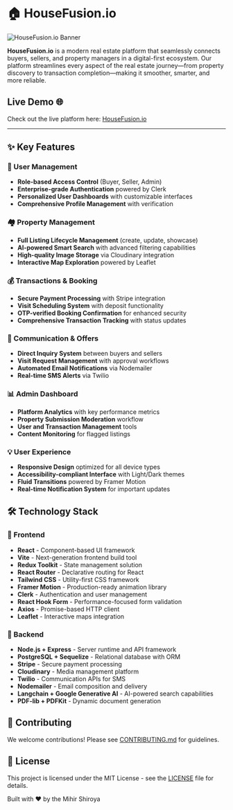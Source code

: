 # 🏠 HouseFusion.io

![HouseFusion.io Banner](https://res.cloudinary.com/dsks6akuy/image/upload/v1745335734/Screenshot_2025-04-22_205653_tc7xda.png)

**HouseFusion.io** is a modern real estate platform that seamlessly connects buyers, sellers, and property managers in a digital-first ecosystem. Our platform streamlines every aspect of the real estate journey—from property discovery to transaction completion—making it smoother, smarter, and more reliable.

## Live Demo 🌐

Check out the live platform here: [HouseFusion.io](https://housefusion.onrender.com)

---

## ✨ Key Features

### 👥 User Management
- **Role-based Access Control** (Buyer, Seller, Admin)
- **Enterprise-grade Authentication** powered by Clerk
- **Personalized User Dashboards** with customizable interfaces
- **Comprehensive Profile Management** with verification

### 🏘️ Property Management
- **Full Listing Lifecycle Management** (create, update, showcase)
- **AI-powered Smart Search** with advanced filtering capabilities
- **High-quality Image Storage** via Cloudinary integration
- **Interactive Map Exploration** powered by Leaflet

### 💰 Transactions & Booking
- **Secure Payment Processing** with Stripe integration
- **Visit Scheduling System** with deposit functionality
- **OTP-verified Booking Confirmation** for enhanced security
- **Comprehensive Transaction Tracking** with status updates

### 📨 Communication & Offers
- **Direct Inquiry System** between buyers and sellers
- **Visit Request Management** with approval workflows
- **Automated Email Notifications** via Nodemailer
- **Real-time SMS Alerts** via Twilio

### 📊 Admin Dashboard
- **Platform Analytics** with key performance metrics
- **Property Submission Moderation** workflow
- **User and Transaction Management** tools
- **Content Monitoring** for flagged listings

### 💡 User Experience
- **Responsive Design** optimized for all device types
- **Accessibility-compliant Interface** with Light/Dark themes
- **Fluid Transitions** powered by Framer Motion
- **Real-time Notification System** for important updates

## 🛠️ Technology Stack

### 🔹 Frontend
- **React** - Component-based UI framework
- **Vite** - Next-generation frontend build tool
- **Redux Toolkit** - State management solution
- **React Router** - Declarative routing for React
- **Tailwind CSS** - Utility-first CSS framework
- **Framer Motion** - Production-ready animation library
- **Clerk** - Authentication and user management
- **React Hook Form** - Performance-focused form validation
- **Axios** - Promise-based HTTP client
- **Leaflet** - Interactive maps integration

### 🔸 Backend
- **Node.js + Express** - Server runtime and API framework
- **PostgreSQL + Sequelize** - Relational database with ORM
- **Stripe** - Secure payment processing
- **Cloudinary** - Media management platform
- **Twilio** - Communication APIs for SMS
- **Nodemailer** - Email composition and delivery
- **Langchain + Google Generative AI** - AI-powered search capabilities
- **PDF-lib + PDFKit** - Dynamic document generation




## 👥 Contributing

We welcome contributions! Please see [CONTRIBUTING.md](CONTRIBUTING.md) for guidelines.

## 📜 License

This project is licensed under the MIT License - see the [LICENSE](LICENSE) file for details.


Built with ❤️ by the Mihir Shiroya
